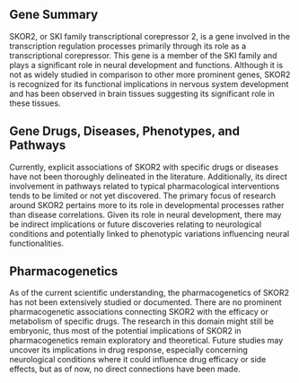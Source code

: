 ## Gene Summary
SKOR2, or SKI family transcriptional corepressor 2, is a gene involved in the transcription regulation processes primarily through its role as a transcriptional corepressor. This gene is a member of the SKI family and plays a significant role in neural development and functions. Although it is not as widely studied in comparison to other more prominent genes, SKOR2 is recognized for its functional implications in nervous system development and has been observed in brain tissues suggesting its significant role in these tissues.

## Gene Drugs, Diseases, Phenotypes, and Pathways
Currently, explicit associations of SKOR2 with specific drugs or diseases have not been thoroughly delineated in the literature. Additionally, its direct involvement in pathways related to typical pharmacological interventions tends to be limited or not yet discovered. The primary focus of research around SKOR2 pertains more to its role in developmental processes rather than disease correlations. Given its role in neural development, there may be indirect implications or future discoveries relating to neurological conditions and potentially linked to phenotypic variations influencing neural functionalities.

## Pharmacogenetics
As of the current scientific understanding, the pharmacogenetics of SKOR2 has not been extensively studied or documented. There are no prominent pharmacogenetic associations connecting SKOR2 with the efficacy or metabolism of specific drugs. The research in this domain might still be embryonic, thus most of the potential implications of SKOR2 in pharmacogenetics remain exploratory and theoretical. Future studies may uncover its implications in drug response, especially concerning neurological conditions where it could influence drug efficacy or side effects, but as of now, no direct connections have been made.